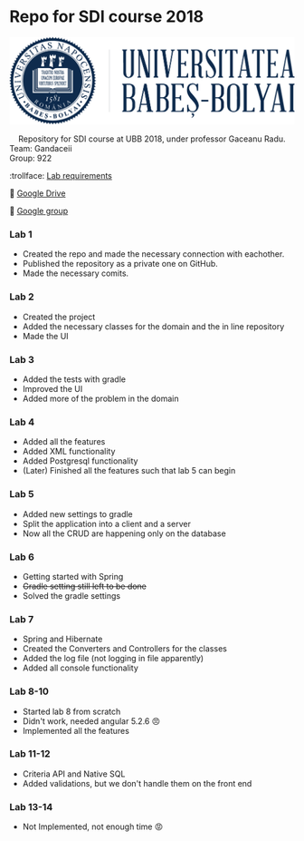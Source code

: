 # Repo for SDI course 2018


![alt text](./gitHub_pictures/logo_ubb_albastru.png "Logo Title Text 1")

&nbsp;&nbsp;&nbsp;&nbsp;Repository for SDI course at UBB 2018, under professor Gaceanu Radu.
Team: Gandaceii  
Group: 922  

:trollface:
[Lab requirements](https://docs.google.com/document/d/1xQ2NjbyepsuXOmJ6321jM1VNukzI8qlBMZLfIXxjwV4/edit?usp=drive_web&ouid=101359917012351863431)  

:love_letter:
[Google Drive](https://drive.google.com/drive/folders/1rS-bL4xl3fQh4LdyHxpLyoCR-Y6JVZxR)  

:couple:
[Google group](https://groups.google.com/forum/#!forum/sdi_2018)  


### Lab 1

* Created the repo and made the necessary connection with eachother. 
* Published the repository as a private one on GitHub.
* Made the necessary comits.

### Lab 2 

* Created the project
* Added the necessary classes for the domain and the in line repository
* Made the UI

### Lab 3 

* Added the tests with gradle 
* Improved the UI
* Added more of the problem in the domain

### Lab 4

* Added all the features
* Added XML functionality 
* Added Postgresql functionality
* (Later) Finished all the features such that lab 5 can begin


### Lab 5

* Added new settings to gradle
* Split the application into a client and a server 
* Now all the CRUD are happening only on the database

### Lab 6

* Getting started with Spring
* ~~Gradle setting still left to be done~~
* Solved the gradle settings

### Lab 7

* Spring and Hibernate
* Created the Converters and Controllers for the classes
* Added the log file (not logging in file apparently)
* Added all console functionality

### Lab 8-10
 
* Started lab 8 from scratch
* Didn't work, needed angular 5.2.6 :angry:
* Implemented all the features

### Lab 11-12

* Criteria API and Native SQL
* Added validations, but we don't handle them on the front end

### Lab 13-14

* Not Implemented, not enough time :rage: